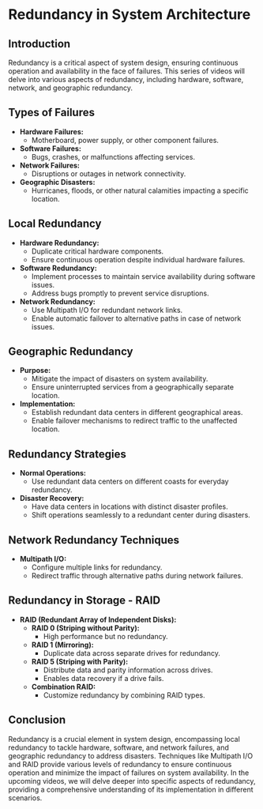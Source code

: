 # Redundancy in System Architecture

## Introduction

Redundancy is a critical aspect of system design, ensuring continuous operation and availability in the face of failures. This series of videos will delve into various aspects of redundancy, including hardware, software, network, and geographic redundancy.

## Types of Failures

- **Hardware Failures:**
    - Motherboard, power supply, or other component failures.
- **Software Failures:**
    - Bugs, crashes, or malfunctions affecting services.
- **Network Failures:**
    - Disruptions or outages in network connectivity.
- **Geographic Disasters:**
    - Hurricanes, floods, or other natural calamities impacting a specific location.

## Local Redundancy

- **Hardware Redundancy:**
    - Duplicate critical hardware components.
    - Ensure continuous operation despite individual hardware failures.
- **Software Redundancy:**
    - Implement processes to maintain service availability during software issues.
    - Address bugs promptly to prevent service disruptions.
- **Network Redundancy:**
    - Use Multipath I/O for redundant network links.
    - Enable automatic failover to alternative paths in case of network issues.

## Geographic Redundancy

- **Purpose:**
    - Mitigate the impact of disasters on system availability.
    - Ensure uninterrupted services from a geographically separate location.
- **Implementation:**
    - Establish redundant data centers in different geographical areas.
    - Enable failover mechanisms to redirect traffic to the unaffected location.

## Redundancy Strategies

- **Normal Operations:**
    - Use redundant data centers on different coasts for everyday redundancy.
- **Disaster Recovery:**
    - Have data centers in locations with distinct disaster profiles.
    - Shift operations seamlessly to a redundant center during disasters.

## Network Redundancy Techniques

- **Multipath I/O:**
    - Configure multiple links for redundancy.
    - Redirect traffic through alternative paths during network failures.

## Redundancy in Storage - RAID

- **RAID (Redundant Array of Independent Disks):**
    - **RAID 0 (Striping without Parity):**
        - High performance but no redundancy.
    - **RAID 1 (Mirroring):**
        - Duplicate data across separate drives for redundancy.
    - **RAID 5 (Striping with Parity):**
        - Distribute data and parity information across drives.
        - Enables data recovery if a drive fails.
    - **Combination RAID:**
        - Customize redundancy by combining RAID types.

## Conclusion

Redundancy is a crucial element in system design, encompassing local redundancy to tackle hardware, software, and network failures, and geographic redundancy to address disasters. Techniques like Multipath I/O and RAID provide various levels of redundancy to ensure continuous operation and minimize the impact of failures on system availability. In the upcoming videos, we will delve deeper into specific aspects of redundancy, providing a comprehensive understanding of its implementation in different scenarios.
